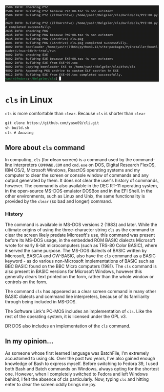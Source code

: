 <img src="show.gif"></img>
# `cls` in Linux
`cls` is more comfortable than `clear`. Because `cls` is shorter than `clear`

```shell
git clone https://github.com/yaso09/cli.git
sh build.sh
cls # Amazing
```

## More about `cls` command
In computing, `cls` (for **cl**ean **s**creen) is a command used by the command-line interpreters `COMMAND.COM` and `cmd.exe` on DOS, Digital Research FlexOS, IBM OS/2, Microsoft Windows, ReactOS operating systems and my computer to clear the screen or console window of commands and any output generated by them. It does not clear the user's history of commands, however. The command is also available in the DEC RT-11 operating system, in the open-source MS-DOS emulator DOSBox and in the EFI Shell. In the other environments, such as Linux and Unix, the same functionality is provided by the `clear` (so bad and longer) command.

### History
The command is available in MS-DOS versions 2 (1983) and later. While the ultimate origins of using the three-character string `cls` as the command to clear the screen likely predate Microsoft's use, this command was present before its MS-DOS usage, in the embedded ROM BASIC dialects Microsoft wrote for early 8-bit microcomputers (such as TRS-80 Color BASIC), where it served the same purpose. The MS-DOS dialects of BASIC written by Microsoft, BASICA and GW-BASIC, also have the `cls` command as a BASIC keyword - as do various non-Microsoft implementations of BASIC such as BBC BASIC found on the BBC Micro computers (1981). The `cls` command is also present in BASIC versions for Microsoft Windows, however this generally clears text printed on the form, rather than the whole window or controls on the form.

The command `cls` has appeared as a clear screen command in many other BASIC dialects and command line interpreters, because of its familiarity through being included in MS-DOS.

The Software Link's PC-MOS includes an implementation of `cls`. Like the rest of the operating system, it is licensed under the GPL v3.

DR DOS also includes an implementation of the `cls` command.

## In my opinion...
As someone whose first learned language was BatchFile, I'm extremely accustomed to using cls. Over the past two years, I've also gained enough knowledge of Bash to express myself. Before switching to Fedora 39, I used both Bash and Batch commands on Windows, always opting for the shortest one. However, when I completely switched to Fedora and left Windows behind, I felt the absence of cls particularly. Now, typing `cls` and hitting enter to clear the screen oddly brings me joy.


